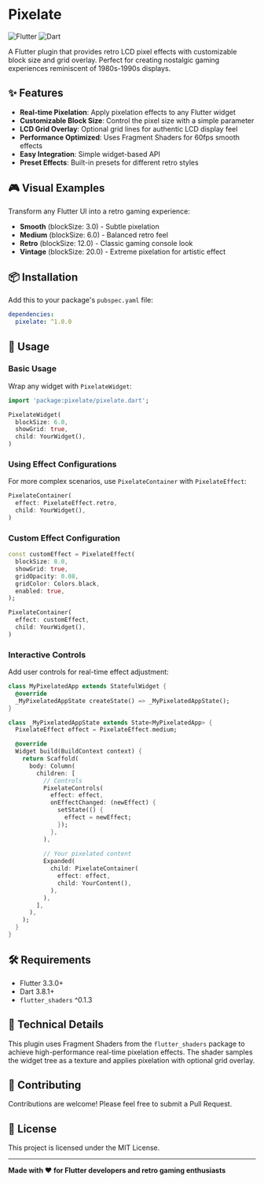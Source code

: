 # Pixelate

![Flutter](https://img.shields.io/badge/Flutter-02569B?style=for-the-badge&logo=flutter&logoColor=white)
![Dart](https://img.shields.io/badge/Dart-0175C2?style=for-the-badge&logo=dart&logoColor=white)

A Flutter plugin that provides retro LCD pixel effects with customizable block size and grid overlay. Perfect for creating nostalgic gaming experiences reminiscent of 1980s-1990s displays.

## ✨ Features

- **Real-time Pixelation**: Apply pixelation effects to any Flutter widget
- **Customizable Block Size**: Control the pixel size with a simple parameter
- **LCD Grid Overlay**: Optional grid lines for authentic LCD display feel
- **Performance Optimized**: Uses Fragment Shaders for 60fps smooth effects
- **Easy Integration**: Simple widget-based API
- **Preset Effects**: Built-in presets for different retro styles

## 🎮 Visual Examples

Transform any Flutter UI into a retro gaming experience:

- **Smooth** (blockSize: 3.0) - Subtle pixelation
- **Medium** (blockSize: 6.0) - Balanced retro feel
- **Retro** (blockSize: 12.0) - Classic gaming console look  
- **Vintage** (blockSize: 20.0) - Extreme pixelation for artistic effect

## 📦 Installation

Add this to your package's `pubspec.yaml` file:

```yaml
dependencies:
  pixelate: ^1.0.0
```

## 🚀 Usage

### Basic Usage

Wrap any widget with `PixelateWidget`:

```dart
import 'package:pixelate/pixelate.dart';

PixelateWidget(
  blockSize: 6.0,
  showGrid: true,
  child: YourWidget(),
)
```

### Using Effect Configurations

For more complex scenarios, use `PixelateContainer` with `PixelateEffect`:

```dart
PixelateContainer(
  effect: PixelateEffect.retro,
  child: YourWidget(),
)
```

### Custom Effect Configuration

```dart
const customEffect = PixelateEffect(
  blockSize: 8.0,
  showGrid: true,
  gridOpacity: 0.08,
  gridColor: Colors.black,
  enabled: true,
);

PixelateContainer(
  effect: customEffect,
  child: YourWidget(),
)
```

### Interactive Controls

Add user controls for real-time effect adjustment:

```dart
class MyPixelatedApp extends StatefulWidget {
  @override
  _MyPixelatedAppState createState() => _MyPixelatedAppState();
}

class _MyPixelatedAppState extends State<MyPixelatedApp> {
  PixelateEffect effect = PixelateEffect.medium;

  @override
  Widget build(BuildContext context) {
    return Scaffold(
      body: Column(
        children: [
          // Controls
          PixelateControls(
            effect: effect,
            onEffectChanged: (newEffect) {
              setState(() {
                effect = newEffect;
              });
            },
          ),
          
          // Your pixelated content
          Expanded(
            child: PixelateContainer(
              effect: effect,
              child: YourContent(),
            ),
          ),
        ],
      ),
    );
  }
}
```

## 🛠️ Requirements

- Flutter 3.3.0+
- Dart 3.8.1+
- `flutter_shaders` ^0.1.3

## 🎨 Technical Details

This plugin uses Fragment Shaders from the `flutter_shaders` package to achieve high-performance real-time pixelation effects. The shader samples the widget tree as a texture and applies pixelation with optional grid overlay.

## 🤝 Contributing

Contributions are welcome! Please feel free to submit a Pull Request.

## 📄 License

This project is licensed under the MIT License.

---

**Made with ❤️ for Flutter developers and retro gaming enthusiasts**
